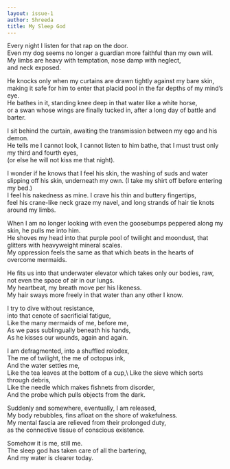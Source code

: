 ```yaml
---
layout: issue-1
author: Shreeda
title: My Sleep God
---
```


Every night I listen for that rap on the door.\
Even my dog seems no longer a guardian more faithful than my own will.\
My limbs are heavy with temptation, nose damp with neglect,\
and neck exposed.

He knocks only when my curtains are drawn tightly against my bare skin,\
making it safe for him to enter that placid pool in the far depths of my mind’s eye.\
He bathes in it, standing knee deep in that water like a white horse,\
or a swan whose wings are finally tucked in, after a long day of battle and barter. 

I sit behind the curtain, awaiting the transmission between my ego and his demon.\
He tells me I cannot look, I cannot listen to him bathe, that I must trust only my third and fourth eyes,\
(or else he will not kiss me that night).

I wonder if he knows that I feel his skin, the washing of suds and water slipping off his skin, underneath my own. (I take my shirt off before entering my bed.)\
I feel his nakedness as mine. I crave his thin and buttery fingertips,\
feel his crane-like neck graze my navel, and long strands of hair tie knots around my limbs. 

When I am no longer looking with even the goosebumps peppered along my skin, 
he pulls me into him.\
He shoves my head into that purple pool of twilight and moondust, that glitters with heavyweight mineral scales.\
My oppression feels the same as that which beats in the hearts of overcome mermaids. 

He fits us into that underwater elevator which takes only our bodies, raw,\
not even the space of air in our lungs.\
My heartbeat, my breath move per his likeness.\
My hair sways more freely in that water than any other I know. 

I try to dive without resistance,\
into that cenote of sacrificial fatigue,\
Like the many mermaids of me, before me,\
As we pass sublingually beneath his hands,\
As he kisses our wounds, again and again.

I am defragmented, into a shuffled rolodex,\
The me of twilight, the me of octopus ink, \
And the water settles me,\
Like the tea leaves at the bottom of a cup,\ 
Like the sieve which sorts through debris,\
Like the needle which makes fishnets from disorder,\
And the probe which pulls objects from the dark.

Suddenly and somewhere, eventually, I am released,\
My body rebubbles, fins afloat on the shore of wakefulness.\
My mental fascia are relieved from their prolonged duty,\
as the connective tissue of conscious existence.

Somehow it is me, still me.\
The sleep god has taken care of all the bartering,\
And my water is clearer today. 

